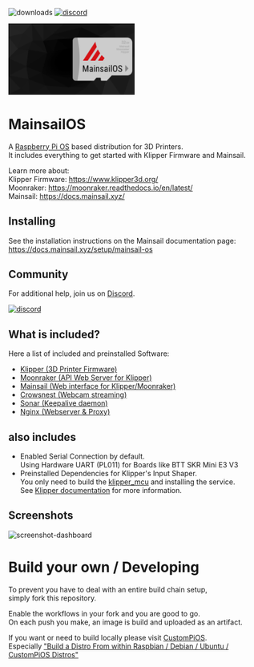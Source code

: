 ![downloads](https://img.shields.io/github/downloads/mainsail-crew/MainsailOS/total)
[![discord](https://img.shields.io/discord/758059413700345988?color=%235865F2&label=discord&logo=discord&logoColor=white&style=flat)](https://discord.gg/mainsail)

<img src=".github/banner-os.png" style="width:50%;height:40%" >

# MainsailOS

A [Raspberry Pi OS](https://www.raspberrypi.org/software/) based distribution for 3D Printers. \
It includes everything to get started with Klipper Firmware and Mainsail.

Learn more about: \
Klipper Firmware: https://www.klipper3d.org/ \
Moonraker: https://moonraker.readthedocs.io/en/latest/ \
Mainsail: https://docs.mainsail.xyz/

## Installing

See the installation instructions on the Mainsail documentation page:
https://docs.mainsail.xyz/setup/mainsail-os

## Community

For additional help, join us on [Discord](https://discord.gg/mainsail).

[![discord](https://img.shields.io/discord/758059413700345988?color=%235865F2&label=discord&logo=discord&logoColor=white&style=flat)](https://discord.gg/mainsail)

## What is included?

Here a list of included and preinstalled Software:

-   [Klipper (3D Printer Firmware)](https://github.com/KevinOConnor/klipper)
-   [Moonraker (API Web Server for Klipper)](https://github.com/Arksine/moonraker)
-   [Mainsail (Web interface for Klipper/Moonraker)](https://github.com/meteyou/mainsail)
-   [Crowsnest (Webcam streaming)](https://github.com/mainsail-crew/crowsnest)
-   [Sonar (Keepalive daemon)](https://github.com/mainsail-crew/sonar)
-   [Nginx (Webserver & Proxy)](https://nginx.org/en/)

## also includes

-   Enabled Serial Connection by default. \
    Using Hardware UART (PL011) for Boards like BTT SKR Mini E3 V3
-   Preinstalled Dependencies for Klipper's Input Shaper. \
    You only need to build the [klipper_mcu](https://www.klipper3d.org/RPi_microcontroller.html) and installing the service. \
    See [Klipper documentation](https://www.klipper3d.org/Measuring_Resonances.html) for more information.

## Screenshots

![screenshot-dashboard](https://github.com/mainsail-crew/docs/raw/master/assets/img/screenshot.png)

# Build your own / Developing

To prevent you have to deal with an entire build chain setup, \
simply fork this repository.

Enable the workflows in your fork and you are good to go. \
On each push you make, an image is build and uploaded as an artifact.

If you want or need to build locally please visit [CustomPiOS](https://github.com/guysoft/CustomPiOS). \
Especially ["Build a Distro From within Raspbian / Debian / Ubuntu / CustomPiOS Distros"](https://github.com/guysoft/CustomPiOS#build-a-distro-from-within-raspbian--debian--ubuntu--custompios-distros)
